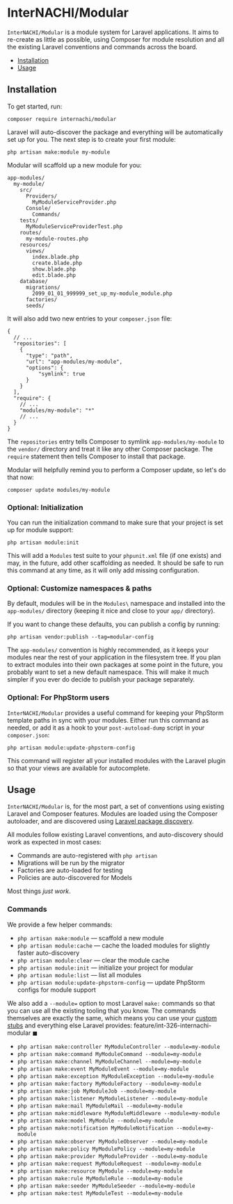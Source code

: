 # InterNACHI/Modular

`InterNACHI/Modular` is a module system for Laravel applications. It aims to re-create
as little as possible, using Composer for module resolution and all the existing
Laravel conventions and commands across the board.

- [Installation](#installation)
- [Usage](#usage)

## Installation

To get started, run:

```shell script
composer require internachi/modular
``` 

Laravel will auto-discover the package and everything will be automatically set up
for you. The next step is to create your first module:

```shell script
php artisan make:module my-module 
```

Modular will scaffold up a new module for you:

```
app-modules/
  my-module/
    src/
      Providers/
        MyModuleServiceProvider.php
      Console/
        Commands/
    tests/
      MyModuleServiceProviderTest.php
    routes/
      my-module-routes.php
    resources/
      views/
        index.blade.php
        create.blade.php
        show.blade.php
        edit.blade.php
    database/
      migrations/
        2099_01_01_999999_set_up_my-module_module.php
      factories/
      seeds/
```

It will also add two new entries to your `composer.json` file:

```json5
{
  // ...
  "repositories": [
    {
      "type": "path",
      "url": "app-modules/my-module",
      "options": {
          "symlink": true
      }
    }
  ],
  "require": {
    // ...
    "modules/my-module": "*"
    // ...
  }
}
```

The `repositories` entry tells Composer to symlink `app-modules/my-module` to
the `vendor/` directory and treat it like any other Composer package. The
`require` statement then tells Composer to install that package.

Modular will helpfully remind you to perform a Composer update, so let's do
that now:

```shell script
composer update modules/my-module
```

### Optional: Initialization

You can run the initialization command to make sure that your project is set up
for module support:

```shell script
php artisan module:init
```

This will add a `Modules` test suite to your `phpunit.xml` file (if one exists)
and may, in the future, add other scaffolding as needed. It should be safe to run
this command at any time, as it will only add missing configuration.

### Optional: Customize namespaces & paths

By default, modules will be in the `Modules\` namespace and installed into the
`app-modules/` directory (keeping it nice and close to your `app/` directory).

If you want to change these defaults, you can publish a config by running:

```shell script
php artisan vendor:publish --tag=modular-config
```

The `app-modules/` convention is highly recommended, as it keeps your modules
near the rest of your application in the filesystem tree. If you plan to extract
modules into their own packages at some point in the future, you probably want to
set a new default namespace. This will make it much simpler if you ever do decide
to publish your package separately.

### Optional: For PhpStorm users

`InterNACHI/Modular` provides a useful command for keeping your PhpStorm template
paths in sync with your modules. Either run this command as needed, or add it as
a hook to your `post-autoload-dump` script in your `composer.json`:

```shell script
php artisan module:update-phpstorm-config
```

This command will register all your installed modules with the Laravel plugin so that
your views are available for autocomplete.

## Usage

`InterNACHI/Modular` is, for the most part, a set of conventions using existing
Laravel and Composer features. Modules are loaded using the Composer autoloader,
and are discovered using [Laravel package discovery](https://laravel.com/docs/7.x/packages#package-discovery).

All modules follow existing Laravel conventions, and auto-discovery should work as
expected in most cases:

- Commands are auto-registered with `php artisan`
- Migrations will be run by the migrator
- Factories are auto-loaded for testing
- Policies are auto-discovered for Models

Most things *just work*.

### Commands

We provide a few helper commands:

- `php artisan make:module` — scaffold a new module
- `php artisan module:cache` — cache the loaded modules for slightly faster auto-discovery
- `php artisan module:clear` — clear the module cache
- `php artisan module:init` — initialize your project for modular
- `php artisan module:list` — list all modules
- `php artisan module:update-phpstorm-config` — update PhpStorm configs for module support

We also add a `--module=` option to most Laravel `make:` commands so that you can
use all the existing tooling that you know. The commands themselves are exactly the
same, which means you can use your [custom stubs](https://laravel.com/docs/7.x/artisan#stub-customization)
and everything else Laravel provides:
                                                                                feature/int-326-internachi-modular ◼
- `php artisan make:controller MyModuleController --module=my-module`
- `php artisan make:command MyModuleCommand --module=my-module`
- `php artisan make:channel MyModuleChannel --module=my-module`
- `php artisan make:event MyModuleEvent --module=my-module`
- `php artisan make:exception MyModuleException --module=my-module`
- `php artisan make:factory MyModuleFactory --module=my-module`
- `php artisan make:job MyModuleJob --module=my-module`
- `php artisan make:listener MyModuleListener --module=my-module`
- `php artisan make:mail MyModuleMail --module=my-module`
- `php artisan make:middleware MyModuleMiddleware --module=my-module`
- `php artisan make:model MyModule --module=my-module`
- `php artisan make:notification MyModuleNotification --module=my-module`
- `php artisan make:observer MyModuleObserver --module=my-module`
- `php artisan make:policy MyModulePolicy --module=my-module`
- `php artisan make:provider MyModuleProvider --module=my-module`
- `php artisan make:request MyModuleRequest --module=my-module`
- `php artisan make:resource MyModule --module=my-module`
- `php artisan make:rule MyModuleRule --module=my-module`
- `php artisan make:seeder MyModuleSeeder --module=my-module`
- `php artisan make:test MyModuleTest --module=my-module`
